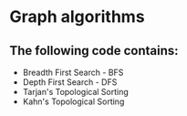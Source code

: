 # Graph algorithms

## The following code contains:

- Breadth First Search - BFS
- Depth First Search - DFS
- Tarjan's Topological Sorting
- Kahn's Topological Sorting